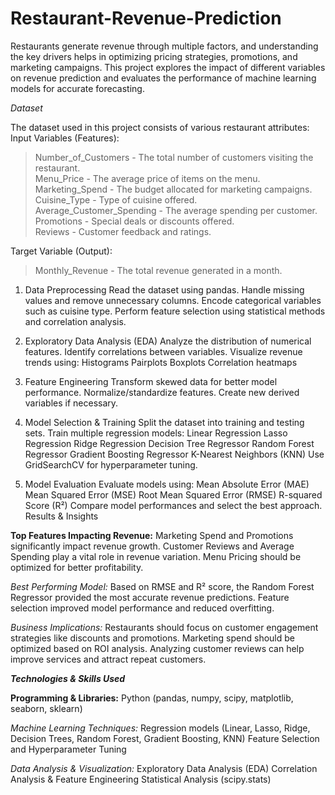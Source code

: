 # Restaurant-Revenue-Prediction

Restaurants generate revenue through multiple factors, and understanding the key drivers helps in optimizing pricing strategies, promotions, and marketing campaigns. This project explores the impact of different variables on revenue prediction and evaluates the performance of machine learning models for accurate forecasting.

*Dataset*

The dataset used in this project consists of various restaurant attributes:
Input Variables (Features):
> Number_of_Customers - The total number of customers visiting the restaurant. <br>
> Menu_Price - The average price of items on the menu. <br>
> Marketing_Spend - The budget allocated for marketing campaigns. <br>
> Cuisine_Type - Type of cuisine offered. <br>
> Average_Customer_Spending - The average spending per customer. <br>
> Promotions - Special deals or discounts offered. <br>
> Reviews - Customer feedback and ratings. <br>

Target Variable (Output):
> Monthly_Revenue - The total revenue generated in a month.

1. Data Preprocessing
Read the dataset using pandas.
Handle missing values and remove unnecessary columns.
Encode categorical variables such as cuisine type.
Perform feature selection using statistical methods and correlation analysis.

2. Exploratory Data Analysis (EDA)
Analyze the distribution of numerical features.
Identify correlations between variables.
Visualize revenue trends using:
Histograms
Pairplots
Boxplots
Correlation heatmaps

3. Feature Engineering
Transform skewed data for better model performance.
Normalize/standardize features.
Create new derived variables if necessary.

4. Model Selection & Training
Split the dataset into training and testing sets.
Train multiple regression models:
Linear Regression
Lasso Regression
Ridge Regression
Decision Tree Regressor
Random Forest Regressor
Gradient Boosting Regressor
K-Nearest Neighbors (KNN)
Use GridSearchCV for hyperparameter tuning.

5. Model Evaluation
Evaluate models using:
Mean Absolute Error (MAE)
Mean Squared Error (MSE)
Root Mean Squared Error (RMSE)
R-squared Score (R²)
Compare model performances and select the best approach.
Results & Insights

**Top Features Impacting Revenue:**
Marketing Spend and Promotions significantly impact revenue growth.
Customer Reviews and Average Spending play a vital role in revenue variation.
Menu Pricing should be optimized for better profitability.
 
 *Best Performing Model:*
Based on RMSE and R² score, the Random Forest Regressor provided the most accurate revenue predictions.
Feature selection improved model performance and reduced overfitting.
 
 *Business Implications:*
Restaurants should focus on customer engagement strategies like discounts and promotions.
Marketing spend should be optimized based on ROI analysis.
Analyzing customer reviews can help improve services and attract repeat customers.

*****Technologies & Skills Used*****

**Programming & Libraries:**
Python (pandas, numpy, scipy, matplotlib, seaborn, sklearn)

*Machine Learning Techniques:*
Regression models (Linear, Lasso, Ridge, Decision Trees, Random Forest, Gradient Boosting, KNN)
Feature Selection and Hyperparameter Tuning

*Data Analysis & Visualization:*
Exploratory Data Analysis (EDA)
Correlation Analysis & Feature Engineering
Statistical Analysis (scipy.stats)
